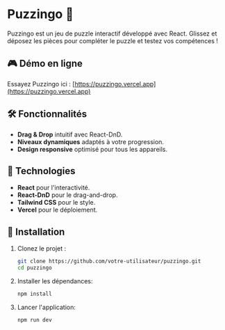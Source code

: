 # Puzzingo 🧩

Puzzingo est un jeu de puzzle interactif développé avec React. Glissez et déposez les pièces pour compléter le puzzle et testez vos compétences !

## 🎮 Démo en ligne

Essayez Puzzingo ici : [https://puzzingo.vercel.app](https://puzzingo.vercel.app)

## 🛠️ Fonctionnalités

- **Drag & Drop** intuitif avec React-DnD.
- **Niveaux dynamiques** adaptés à votre progression.
- **Design responsive** optimisé pour tous les appareils.

## 🚀 Technologies

- **React** pour l'interactivité.
- **React-DnD** pour le drag-and-drop.
- **Tailwind CSS** pour le style.
- **Vercel** pour le déploiement.

## 📂 Installation

1. Clonez le projet :  
   ```bash
   git clone https://github.com/votre-utilisateur/puzzingo.git
   cd puzzingo
2. Installer les dépendances:
   ```bash
   npm install
3. Lancer l'application:
   ```bash
   npm run dev

